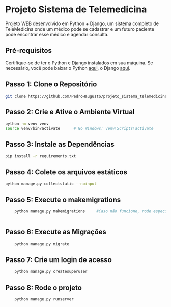 # Projeto Sistema de Telemedicina

Projeto WEB desenvolvido em Python + Django, um sistema completo de TeleMedicina onde um médico pode se cadastrar e um futuro paciente pode encontrar esse médico e agendar consulta.


## Pré-requisitos

Certifique-se de ter o Python e Django instalados em sua máquina. Se necessário, você pode baixar o Python [aqui](https://www.python.org/downloads/), o Django [aqui](https://www.djangoproject.com/download/).

## Passo 1: Clone o Repositório

```bash
git clone https://github.com/PedroHaugusto/projeto_sistema_telemedicina.git
```

## Passo 2: Crie e Ative o Ambiente Virtual

```bash
python -m venv venv
source venv/bin/activate      # No Windows: venv\Scripts\activate
```

## Passo 3: Instale as Dependências

```bash
pip install -r requirements.txt
```

## Passo 4: Colete os arquivos estáticos

```bash
python manage.py collectstatic --noinput
```

## Passo 5: Execute o makemigrations

```bash
    python manage.py makemigrations     #Caso não funcione, rode especificando cada pasta dentro de apps. 
                                        
```

## Passo 6: Execute as Migrações

```bash
    python manage.py migrate
```

## Passo 7: Crie um login de acesso

```bash
    python manage.py createsuperuser
```

## Passo 8: Rode o projeto

```bash
    python manage.py runserver
```